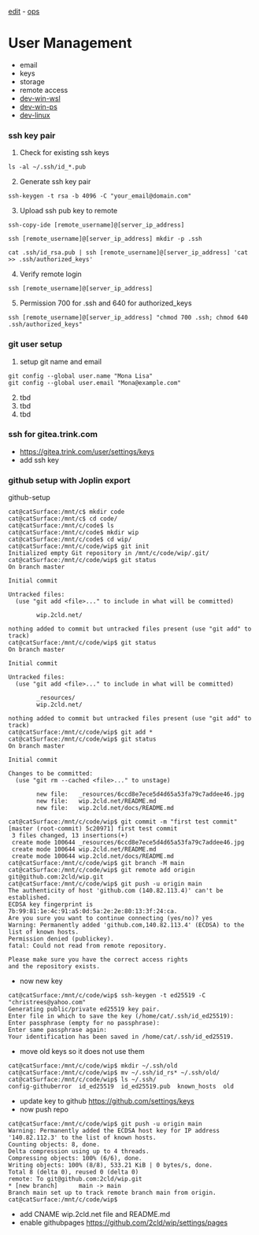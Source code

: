 [edit](https://github.com/2cld/netstack/edit/master/docs/ops/users/README.md) - [ops](../)

# User Management

- email
- keys
- storage
- remote access
- [dev-win-wsl](./dev-win-wsl)
- [dev-win-ps](./dev-win-ps)
- [dev-linux](./dev-linux)

### ssh key pair
1. Check for existing ssh keys
```
ls -al ~/.ssh/id_*.pub
```
2. Generate ssh key pair
```
ssh-keygen -t rsa -b 4096 -C "your_email@domain.com"
```
3. Upload ssh pub key to remote
```
ssh-copy-ide [remote_username]@[server_ip_address]
```
```
ssh [remote_username]@[server_ip_address] mkdir -p .ssh
```
```
cat .ssh/id_rsa.pub | ssh [remote_username]@[server_ip_address] 'cat >> .ssh/authorized_keys'
```
4. Verify remote login
```
ssh [remote_username]@[server_ip_address]
```
5. Permission 700 for .ssh and 640 for authorized_keys
```
ssh [remote_username]@[server_ip_address] "chmod 700 .ssh; chmod 640 .ssh/authorized_keys"
```

### git user setup
1. setup git name and email
```
git config --global user.name "Mona Lisa"
git config --global user.email "Mona@example.com"
```
2. tbd
3. tbd
4. tbd

### ssh for gitea.trink.com
- https://gitea.trink.com/user/settings/keys
- add ssh key

### github setup with Joplin export
github-setup

```
cat@catSurface:/mnt/c$ mkdir code
cat@catSurface:/mnt/c$ cd code/
cat@catSurface:/mnt/c/code$ ls
cat@catSurface:/mnt/c/code$ mkdir wip
cat@catSurface:/mnt/c/code$ cd wip/
cat@catSurface:/mnt/c/code/wip$ git init
Initialized empty Git repository in /mnt/c/code/wip/.git/
cat@catSurface:/mnt/c/code/wip$ git status
On branch master

Initial commit

Untracked files:
  (use "git add <file>..." to include in what will be committed)

        wip.2cld.net/

nothing added to commit but untracked files present (use "git add" to track)
cat@catSurface:/mnt/c/code/wip$ git status
On branch master

Initial commit

Untracked files:
  (use "git add <file>..." to include in what will be committed)

        _resources/
        wip.2cld.net/

nothing added to commit but untracked files present (use "git add" to track)
cat@catSurface:/mnt/c/code/wip$ git add *
cat@catSurface:/mnt/c/code/wip$ git status
On branch master

Initial commit

Changes to be committed:
  (use "git rm --cached <file>..." to unstage)

        new file:   _resources/6ccd8e7ece5d4d65a53fa79c7addee46.jpg
        new file:   wip.2cld.net/README.md
        new file:   wip.2cld.net/docs/README.md

cat@catSurface:/mnt/c/code/wip$ git commit -m "first test commit"
[master (root-commit) 5c20971] first test commit
 3 files changed, 13 insertions(+)
 create mode 100644 _resources/6ccd8e7ece5d4d65a53fa79c7addee46.jpg
 create mode 100644 wip.2cld.net/README.md
 create mode 100644 wip.2cld.net/docs/README.md
cat@catSurface:/mnt/c/code/wip$ git branch -M main
cat@catSurface:/mnt/c/code/wip$ git remote add origin git@github.com:2cld/wip.git
cat@catSurface:/mnt/c/code/wip$ git push -u origin main
The authenticity of host 'github.com (140.82.113.4)' can't be established.
ECDSA key fingerprint is 7b:99:81:1e:4c:91:a5:0d:5a:2e:2e:80:13:3f:24:ca.
Are you sure you want to continue connecting (yes/no)? yes
Warning: Permanently added 'github.com,140.82.113.4' (ECDSA) to the list of known hosts.
Permission denied (publickey).
fatal: Could not read from remote repository.

Please make sure you have the correct access rights
and the repository exists.
```

- now new key

```
cat@catSurface:/mnt/c/code/wip$ ssh-keygen -t ed25519 -C "christrees@yahoo.com"
Generating public/private ed25519 key pair.
Enter file in which to save the key (/home/cat/.ssh/id_ed25519):
Enter passphrase (empty for no passphrase):
Enter same passphrase again:
Your identification has been saved in /home/cat/.ssh/id_ed25519.
```

- move old keys so it does not use them
```
cat@catSurface:/mnt/c/code/wip$ mkdir ~/.ssh/old
cat@catSurface:/mnt/c/code/wip$ mv ~/.ssh/id_rs* ~/.ssh/old/
cat@catSurface:/mnt/c/code/wip$ ls ~/.ssh/
config-githuberror  id_ed25519  id_ed25519.pub  known_hosts  old
```
 
 - update key to github https://github.com/settings/keys
 - now push repo
 ```
 cat@catSurface:/mnt/c/code/wip$ git push -u origin main
Warning: Permanently added the ECDSA host key for IP address '140.82.112.3' to the list of known hosts.
Counting objects: 8, done.
Delta compression using up to 4 threads.
Compressing objects: 100% (6/6), done.
Writing objects: 100% (8/8), 533.21 KiB | 0 bytes/s, done.
Total 8 (delta 0), reused 0 (delta 0)
remote: To git@github.com:2cld/wip.git
 * [new branch]      main -> main
Branch main set up to track remote branch main from origin.
cat@catSurface:/mnt/c/code/wip$
```

- add CNAME wip.2cld.net file and README.md
- enable githubpages https://github.com/2cld/wip/settings/pages
